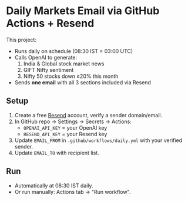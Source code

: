 # Daily Markets Email via GitHub Actions + Resend

This project:
- Runs daily on schedule (08:30 IST = 03:00 UTC)
- Calls OpenAI to generate:
  1. India & Global stock market news
  2. GIFT Nifty sentiment
  3. Nifty 50 stocks down ≥20% this month
- Sends **one email** with all 3 sections included via Resend

## Setup

1. Create a free [Resend](https://resend.com) account, verify a sender domain/email.
2. In GitHub repo → Settings → Secrets → Actions:
   - `OPENAI_API_KEY` = your OpenAI key
   - `RESEND_API_KEY` = your Resend key
3. Update `EMAIL_FROM` in `.github/workflows/daily.yml` with your verified sender.
4. Update `EMAIL_TO` with recipient list.

## Run

- Automatically at 08:30 IST daily.
- Or run manually: Actions tab → "Run workflow".
